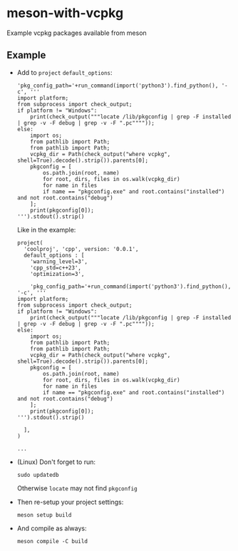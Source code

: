 # meson-with-vcpkg
Example vcpkg packages available from meson

## Example
- Add to `project` `default_options`:
  ```
  'pkg_config_path='+run_command(import('python3').find_python(), '-c', '''
  import platform;
  from subprocess import check_output;
  if platform != "Windows":
      print(check_output("""locate /lib/pkgconfig | grep -F installed | grep -v -F debug | grep -v -F ".pc""""));
  else:
      import os;
      from pathlib import Path;
      from pathlib import Path;
      vcpkg_dir = Path(check_output("where vcpkg", shell=True).decode().strip()).parents[0];
      pkgconfig = [
          os.path.join(root, name)
          for root, dirs, files in os.walk(vcpkg_dir)
          for name in files
          if name == "pkgconfig.exe" and root.contains("installed") and not root.contains("debug")
      ];
      print(pkgconfig[0]);
  ''').stdout().strip()
  ```
  Like in the example:
  ```
  project(
    'coolproj', 'cpp', version: '0.0.1', 
    default_options : [
      'warning_level=3', 
      'cpp_std=c++23', 
      'optimization=3',
  
      'pkg_config_path='+run_command(import('python3').find_python(), '-c', '''
  import platform;
  from subprocess import check_output;
  if platform != "Windows":
      print(check_output("""locate /lib/pkgconfig | grep -F installed | grep -v -F debug | grep -v -F ".pc""""));
  else:
      import os;
      from pathlib import Path;
      from pathlib import Path;
      vcpkg_dir = Path(check_output("where vcpkg", shell=True).decode().strip()).parents[0];
      pkgconfig = [
          os.path.join(root, name)
          for root, dirs, files in os.walk(vcpkg_dir)
          for name in files
          if name == "pkgconfig.exe" and root.contains("installed") and not root.contains("debug")
      ];
      print(pkgconfig[0]);
  ''').stdout().strip()
  
    ],
  )
  
  ...
  ```
- (Linux) Don't forget to run:
  
  ```
  sudo updatedb
   ```
  Otherwise `locate` may not find `pkgconfig`
- Then re-setup your project settings:
  
  ```
  meson setup build
  ```
- And compile as always:
  
  ```
  meson compile -C build
  ```

